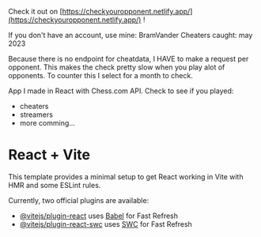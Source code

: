 Check it out on [https://checkyouropponent.netlify.app/](https://checkyouropponent.netlify.app/) !

If you don't have an account, use mine: BramVander
Cheaters caught: may 2023

Because there is no endpoint for cheatdata, I HAVE to make a request per opponent.
This makes the check pretty slow when you play alot of opponents.
To counter this I select for a month to check.

App I made in React with Chess.com API.
Check to see if you played:
- cheaters
- streamers
- more comming...

# React + Vite

This template provides a minimal setup to get React working in Vite with HMR and some ESLint rules.

Currently, two official plugins are available:

- [@vitejs/plugin-react](https://github.com/vitejs/vite-plugin-react/blob/main/packages/plugin-react/README.md) uses [Babel](https://babeljs.io/) for Fast Refresh
- [@vitejs/plugin-react-swc](https://github.com/vitejs/vite-plugin-react-swc) uses [SWC](https://swc.rs/) for Fast Refresh
